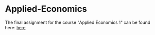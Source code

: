 # Applied-Economics

The final assignment for the course "Applied Economics 1" can be found here: [here](https://htmlpreview.github.io/?https://github.com/darkkille276/Applied-Economics/blob/master/Final%20Assignment/Applied%2BEconomic%2BAnalysis%2B1%2BFinal%2BAssignment.html#FastText-Cross-Domain-Models)
